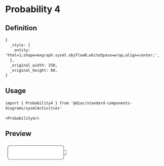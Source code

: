 # Probability 4

## Definition

```
{
  _style: { 
    entity: 'html=1;shape=mxgraph.sysml.objFlowR;whiteSpace=wrap;align=center;',
  },
  _original_width: 250,
  _original_height: 60,
}
```

## Usage

```
import { Probability4 } from '@diac/standard-components-diagrams/sysmlActivities'

<Probability4/>
```

## Preview

<img src="./probability-4.png" width="200"/>
